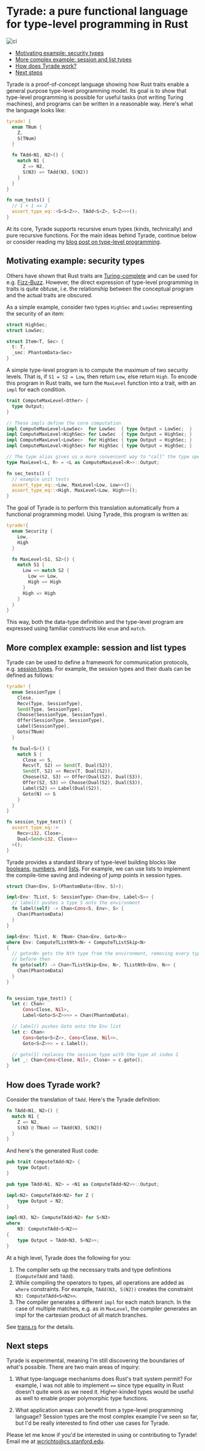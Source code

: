 # Tyrade: a pure functional language for type-level programming in Rust

![ci](https://github.com/willcrichton/tyrade/workflows/ci/badge.svg)

* [Motivating example: security types](#motivating-example-security-types)
* [More complex example: session and list types](#more-complex-example-session-and-list-types)
* [How does Tyrade work?](#how-does-tyrade-work)
* [Next steps](#next-steps)

Tyrade is a proof-of-concept language showing how Rust traits enable a general purpose type-level programming model. Its goal is to show that type-level programming is possible for useful tasks (not writing Turing machines), and programs can be written in a reasonable way. Here's what the language looks like:

```rust
tyrade! {
  enum TNum {
    Z,
    S(TNum)
  }

  fn TAdd<N1, N2>() {
    match N1 {
      Z => N2,
      S(N3) => TAdd(N3, S(N2))
    }
  }
}

fn num_tests() {
  // 1 + 1 == 2
  assert_type_eq::<S<S<Z>>, TAdd<S<Z>, S<Z>>>();
}
```

At its core, Tyrade supports recursive enum types (kinds, technically) and pure recursive functions. For the main ideas behind Tyrade, continue below or consider reading my [blog post on type-level programming](http://willcrichton.net/notes/type-level-programming/).

## Motivating example: security types

Others have shown that Rust traits are [Turing-complete](https://sdleffler.github.io/RustTypeSystemTuringComplete/) and can be used for e.g. [Fizz-Buzz](https://github.com/doctorn/trait-eval). However, the direct expression of type-level programming in traits is quite obtuse, i.e. the relationship between the conceptual program and the actual traits are obscured.

As a simple example, consider two types `HighSec` and `LowSec` representing the security of an item:

```rust
struct HighSec;
struct LowSec;

struct Item<T, Sec> {
  t: T,
  _sec: PhantomData<Sec>
}
```

A simple type-level program is to compute the maximum of two security levels. That is, if `S1 = S2 = Low`, then return `Low`, else return `High`. To encode this program in Rust traits, we turn the `MaxLevel` function into a trait, with an `impl` for each condition.

```rust
trait ComputeMaxLevel<Other> {
  type Output;
}

// These impls define the core computation
impl ComputeMaxLevel<LowSec>  for LowSec  { type Output = LowSec;  }
impl ComputeMaxLevel<HighSec> for LowSec  { type Output = HighSec; }
impl ComputeMaxLevel<LowSec>  for HighSec { type Output = HighSec; }
impl ComputeMaxLevel<HighSec> for HighSec { type Output = HighSec; }

// The type alias gives us a more convenient way to "call" the type operator
type MaxLevel<L, R> = <L as ComputeMaxLevel<R>>::Output;

fn sec_tests() {
  // example unit tests
  assert_type_eq::<Low, MaxLevel<Low, Low>>();
  assert_type_eq::<High, MaxLevel<Low, High>>();
}
```

The goal of Tyrade is to perform this translation automatically from a functional programming model. Using Tyrade, this program is written as:

```rust
tyrade!{
  enum Security {
    Low,
    High
  }

  fn MaxLevel<S1, S2>() {
    match S1 {
      Low => match S2 {
        Low => Low,
        High => High
      }
      High => High
    }
  }
}
```

This way, both the data-type definition and the type-level program are expressed using familiar constructs like `enum` and `match`.

## More complex example: session and list types

Tyrade can be used to define a framework for communication protocols, e.g. [session types](https://github.com/Munksgaard/session-types/). For example, the session types and their duals can be defined as follows:

```rust
tyrade! {
  enum SessionType {
    Close,
    Recv(Type, SessionType),
    Send(Type, SessionType),
    Choose(SessionType, SessionType),
    Offer(SessionType, SessionType),
    Label(SessionType),
    Goto(TNum)
  }

  fn Dual<S>() {
    match S {
      Close => S,
      Recv(T, S2) => Send(T, Dual(S2)),
      Send(T, S2) => Recv(T, Dual(S2)),
      Choose(S2, S3) => Offer(Dual(S2), Dual(S3)),
      Offer(S2, S3) => Choose(Dual(S2), Dual(S3)),
      Label(S2) => Label(Dual(S2)),
      Goto(N) => S
    }
  }
}

fn session_type_test() {
  assert_type_eq::<
    Recv<i32, Close>,
    Dual<Send<i32, Close>>
  >();
}
```

Tyrade provides a standard library of type-level building blocks like [booleans](https://github.com/willcrichton/tyrade/blob/master/src/tyrade_bool.rs), [numbers](https://github.com/willcrichton/tyrade/blob/master/src/tyrade_num.rs), and [lists](https://github.com/willcrichton/tyrade/blob/master/src/tyrade_list.rs). For example, we can use lists to implement the compile-time saving and indexing of jump points in session types.

```rust
struct Chan<Env, S>(PhantomData<(Env, S)>);

impl<Env: TList, S: SessionType> Chan<Env, Label<S>> {
  // label() pushes a type S onto the environment
  fn label(self) -> Chan<Cons<S, Env>, S> {
    Chan(PhantomData)
  }
}

impl<Env: TList, N: TNum> Chan<Env, Goto<N>>
where Env: ComputeTListNth<N> + ComputeTListSkip<N>
{
  // goto<N> gets the Nth type from the environment, removing every type
  // before then
  fn goto(self) -> Chan<TListSkip<Env, N>, TListNth<Env, N>> {
    Chan(PhantomData)
  }
}


fn session_type_test() {
  let c: Chan<
      Cons<Close, Nil>,
      Label<Goto<S<Z>>>> = Chan(PhantomData);

  // label() pushes Goto onto the Env list
  let c: Chan<
      Cons<Goto<S<Z>>, Cons<Close, Nil>>,
      Goto<S<Z>>> = c.label();

  // goto(1) replaces the session type with the type at index 1
  let _: Chan<Cons<Close, Nil>, Close> = c.goto();
}
```

## How does Tyrade work?

Consider the translation of `TAdd`. Here's the Tyrade definition:

```rust
fn TAdd<N1, N2>() {
  match N1 {
    Z => N2,
    S(N3 @ TNum) => TAdd(N3, S(N2))
  }
}
```

And here's the generated Rust code:

```rust
pub trait ComputeTAdd<N2> {
    type Output;
}

pub type TAdd<N1, N2> = <N1 as ComputeTAdd<N2>>::Output;

impl<N2> ComputeTAdd<N2> for Z {
    type Output = N2;
}

impl<N3, N2> ComputeTAdd<N2> for S<N3>
where
    N3: ComputeTAdd<S<N2>>
{
    type Output = TAdd<N3, S<N2>>;
}
```

At a high level, Tyrade does the following for you:
1. The compiler sets up the necessary traits and type definitions (`ComputeTAdd` and `TAdd`).
2. While compiling the operators to types, all operations are added as `where` constraints. For example, `TAdd(N3, S(N2))` creates the constraint `N3: ComputeTAdd<S<N2>>`.
3. The compiler generates a different `impl` for each match branch. In the case of multiple matches, e.g. as in `MaxLevel`, the compiler generates an impl for the cartesian product of all match branches.

See [trans.rs](https://github.com/willcrichton/tyrade/blob/master/tyrade-macro/src/trans.rs) for the details.

## Next steps

Tyrade is experimental, meaning I'm still discovering the boundaries of what's possible. There are two main areas of inquiry:

1. What type-language mechanisms does Rust's trait system permit? For example, I was not able to implement `==` since type equality in Rust doesn't quite work as we need it. Higher-kinded types would be useful as well to enable proper polymorphic type functions.

2. What application areas can benefit from a type-level programming language? Session types are the most complex example I've seen so far, but I'd be really interested to find other use cases for Tyrade.

Please let me know if you'd be interested in using or contributing to Tyrade! Email me at wcrichto@cs.stanford.edu.
